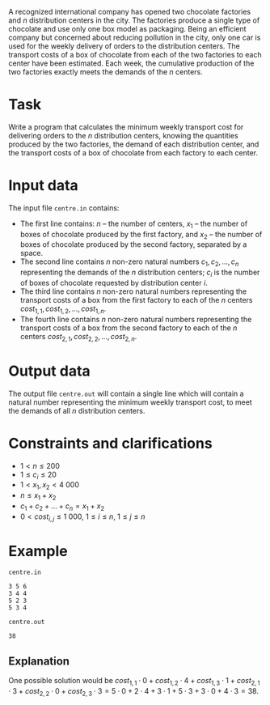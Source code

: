 A recognized international company has opened two chocolate factories and $n$ distribution centers in the city. The factories produce a single type of chocolate and use only one box model as packaging. Being an efficient company but concerned about reducing pollution in the city, only one car is used for the weekly delivery of orders to the distribution centers. The transport costs of a box of chocolate from each of the two factories to each center have been estimated. Each week, the cumulative production of the two factories exactly meets the demands of the $n$ centers.

# Task

Write a program that calculates the minimum weekly transport cost for delivering orders to the $n$ distribution centers, knowing the quantities produced by the two factories, the demand of each distribution center, and the transport costs of a box of chocolate from each factory to each center.

# Input data

The input file `centre.in` contains:

* The first line contains: $n$ – the number of centers, $x_1$ – the number of boxes of chocolate produced by the first factory, and $x_2$ – the number of boxes of chocolate produced by the second factory, separated by a space.
* The second line contains $n$ non-zero natural numbers $c_1, c_2, \dots, c_n$ representing the demands of the $n$ distribution centers; $c_i$ is the number of boxes of chocolate requested by distribution center $i$.
* The third line contains $n$ non-zero natural numbers representing the transport costs of a box from the first factory to each of the $n$ centers $cost_{1, 1}, cost_{1, 2}, \dots, cost_{1, n}$.
* The fourth line contains $n$ non-zero natural numbers representing the transport costs of a box from the second factory to each of the $n$ centers $cost_{2, 1}, cost_{2, 2}, \dots, cost_{2, n}$.

# Output data

The output file `centre.out` will contain a single line which will contain a natural number representing the minimum weekly transport cost, to meet the demands of all $n$ distribution centers.

# Constraints and clarifications

* $1 < n \leq 200$
* $1 \leq c_i \leq 20$
* $1 < x_1, x_2 < 4\ 000$
* $n \leq x_1 + x_2$
* $c_1 + c_2 + \dots + c_n = x_1 + x_2$
* $0 < cost_{i, j} \leq 1\ 000$, $1 \leq i \leq n$, $1 \leq j \leq n$

# Example

`centre.in`
```
3 5 6
3 4 4 
5 2 3
5 3 4 
```

`centre.out`
```
38
```

## Explanation

One possible solution would be $cost_{1, 1} \cdot 0 + cost_{1, 2} \cdot 4 + cost_{1, 3} \cdot 1 + cost_{2, 1} \cdot 3 + cost_{2, 2} \cdot 0 + cost_{2, 3} \cdot 3 = 5 \cdot 0 + 2 \cdot 4 + 3 \cdot 1 + 5 \cdot 3 + 3 \cdot 0 + 4 \cdot 3 = 38$.